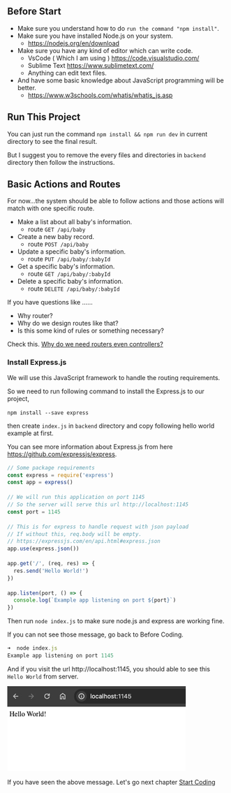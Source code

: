 ## Before Start

* Make sure you understand how to do `run the command "npm install"`.
* Make sure you have installed Node.js on your system.
  * https://nodejs.org/en/download
* Make sure you have any kind of editor which can write code.
  * VsCode ( Which I am using ) https://code.visualstudio.com/ 
  * Sublime Text https://www.sublimetext.com/
  * Anything can edit text files.
* And have some basic knowledge about JavaScript programming will be better.
  * https://www.w3schools.com/whatis/whatis_js.asp

## Run This Project

You can just run the command `npm install && npm run dev` in current directory to see the final result.

But I suggest you to remove the every files and directories in `backend` directory then follow the instructions.

## Basic Actions and Routes

For now...the system should be able to follow actions and those actions will match with one specific route.

* Make a list about all baby's information.
  * route `GET /api/baby`
* Create a new baby record.
  * route `POST /api/baby`
* Update a specific baby's information.
  * route `PUT /api/baby/:babyId`
* Get a specific baby's information.
  * route `GET /api/baby/:babyId`
* Delete a specific baby's information.
  * route `DELETE /api/baby/:babyId`

If you have questions like ......

* Why router?
* Why do we design routes like that?
* Is this some kind of rules or something necessary?

Check this. [Why do we need routers even controllers?](../appendix_docs/why_do_we_need_routers_even_controllers.md)


### Install Express.js

We will use this JavaScript framework to handle the routing requirements.

So we need to run following command to install the Express.js to our project,

`npm install --save express`

then create `index.js` in `backend` directory and copy following hello world example at first.

You can see more information about Express.js from here https://github.com/expressjs/express.

```javascript
// Some package requirements
const express = require('express')
const app = express()

// We will run this application on port 1145
// So the server will serve this url http://localhost:1145
const port = 1145

// This is for express to handle request with json payload
// If without this, req.body will be empty.
// https://expressjs.com/en/api.html#express.json
app.use(express.json())

app.get('/', (req, res) => {
  res.send('Hello World!')
})

app.listen(port, () => {
  console.log(`Example app listening on port ${port}`)
})
```

Then run `node index.js` to  make sure node.js and express are working fine.

If you can not see those message, go back to Before Coding.

```javascript
➜  node index.js
Example app listening on port 1145
```

And if you visit the url http://localhost:1145, you should able to see this `Hello World` from server.

![](https://github.com/zackexplosion/Baby-Hospital/blob/main/screenshots/000.jpg?raw=true)


If you have seen the above message. Let's go next chapter [Start Coding](./docs/001_start_coding.md)

